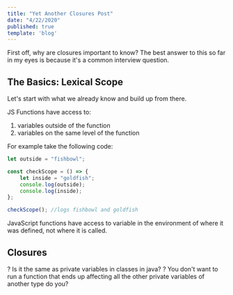 ```yaml
---
title: "Yet Another Closures Post"
date: "4/22/2020"
published: true
template: 'blog'
---
```


First off, why are closures important to know? The best answer to this so far in my eyes is because it's a common interview question.  

## The Basics: Lexical Scope

Let's start with what we already know and build up from there.

JS Functions have access to:

1. variables outside of the function
2. variables on the same level of the function

For example take the following code:

```javascript
let outside = "fishbowl";

const checkScope = () => {
    let inside = "goldfish";
    console.log(outside);
    console.log(inside);
};

checkScope(); //logs fishbowl and goldfish
```

JavaScript functions have access to variable in the environment of where it was defined, not where it is called.

## Closures

? Is it the same as private variables in classes in java?
? You don't want to run a function that ends up affecting all the other private variables of another type do you?